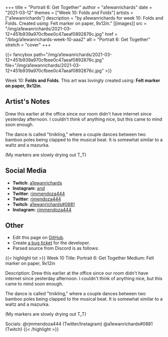 +++
title =       "Portrait 6: Get Together"
author =      "a1ewanrichards"
date =        "2021-03-12"
themes =      ["Week 10: Folds and Folds"]
artists =     ["a1ewanrichards"]
description = "by a1ewanrichards for week 10: Folds and Folds. Created using: Felt marker on paper, 9x12in."
[[images]]
              src = "/img/a1ewanrichards/2021-03-12+451b939a970cfbee0c47aeaf0892876c.jpg"
              href = "/blog/a1ewanrichards-week-10-aaa2"
              alt = "Portrait 6: Get Together"
              stretch = "cover"
+++


{{< fancybox path="/img/a1ewanrichards/2021-03-12+451b939a970cfbee0c47aeaf0892876c.jpg" file="/img/a1ewanrichards/2021-03-12+451b939a970cfbee0c47aeaf0892876c.jpg" >}}


Week 10: **Folds and Folds**. This art was lovingly created using: **Felt marker on paper, 9x12in**.

## Artist's Notes

Drew this earlier at the office since our room didn't have internet since yesterday afternoon. I couldn't think of anything nice, but this came to mind soon enough.

The dance is called "tinikling," where a couple dances between two bamboo poles being clapped to the musical beat. It is somewhat similar to a waltz and a mazurka. 

(My markers are slowly drying out T_T)

## Social Media

- **Twitch**: <a href='https://twitch.tv/a1ewanrichards' target='_blank'>a1ewanrichards</a>
- **Instagram**: <a href='https://instagram.com/and' target='_blank'>and</a>
- **Twitter**: <a href='https://twitter.com/rjmmendoza444' target='_blank'>rjmmendoza444</a>
- **Twitter**: <a href='https://twitter.com/rjmendoza444' target='_blank'>rjmendoza444</a>
- **Twitch**: <a href='https://twitch.tv/a1ewanrichards#0881' target='_blank'>a1ewanrichards#0881</a>
- **Instagram**: <a href='https://instagram.com/rjmmendoza444' target='_blank'>rjmmendoza444</a>


## Other

- Edit this page on [GitHub](https://github.com/teaminkling/web-refresh/edit/main/blog/content/blog/a1ewanrichards-week-10-aaa2.md).
- Create [a bug ticket](https://github.com/teaminkling/web-refresh/issues/new?assignees=&labels=bug&template=problem-report.md&title=) for the developer.
- Parsed source from Discord is as follows:

{{< highlight txt >}}
Week 10
Title: Portrait 6: Get Together
Medium: Felt marker on paper, 9x12in

Description: Drew this earlier at the office since our room didn't have internet since yesterday afternoon. I couldn't think of anything nice, but this came to mind soon enough.

The dance is called "tinikling," where a couple dances between two bamboo poles being clapped to the musical beat. It is somewhat similar to a waltz and a mazurka. 

(My markers are slowly drying out T_T)

Socials: @rjmmendoza444 (Twitter/Instagram)
@a1ewanrichards#0881 (Twitch)
{{< /highlight >}}